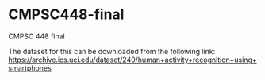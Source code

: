 # CMPSC448-final
CMPSC 448 final

The dataset for this can be downloaded from the following link:
https://archive.ics.uci.edu/dataset/240/human+activity+recognition+using+smartphones
